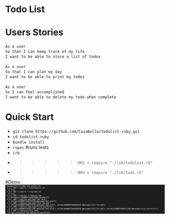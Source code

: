 # Todo List 

# Users Stories
```
As a user 
So that I can keep track of my life 
I want to be able to store a list of todos 

As a user 
So that I can plan my day 
I want to be able to print my todos 

As a user 
So I can feel accomplished 
I want to be able to delete my todo when complete
```
# Quick Start
* `git clone https://github.com/CazaBelle/todolist-ruby.git`
* `cd todolist-ruby`
* `bundle install`
* `rspec` #runs tests
* `irb` 
* >>>>>`:001 > require "./lib/todolist.rb"`
* >>>>>`:002 > require "./lib/todo.rb"`

#Demo 
![irb demo](images/irbdemo.png)
